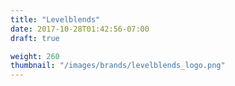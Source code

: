 ```yaml
---
title: "Levelblends"
date: 2017-10-28T01:42:56-07:00
draft: true

weight: 260
thumbnail: "/images/brands/levelblends_logo.png"
---
```

